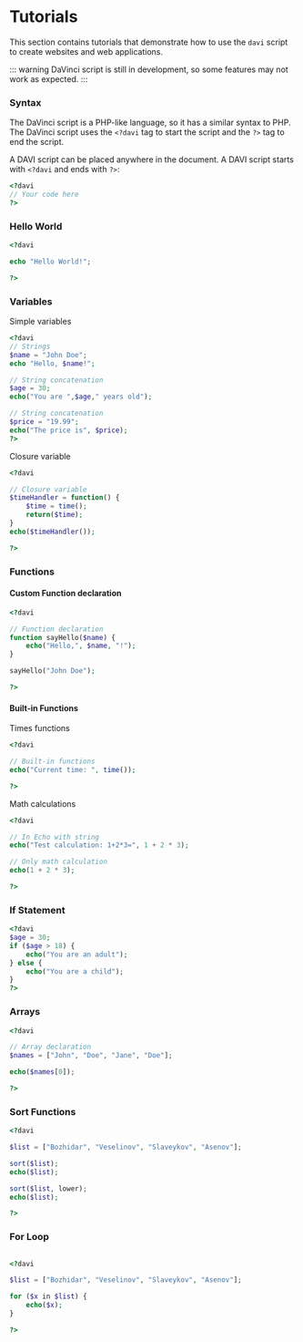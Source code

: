 # Tutorials
This section contains tutorials that demonstrate how to use the `davi` script to create websites and web applications.

::: warning
DaVinci script is still in development, so some features may not work as expected.
:::

### Syntax
The DaVinci script is a PHP-like language, so it has a similar syntax to PHP. The DaVinci script uses the `<?davi` tag to start the script and the `?>` tag to end the script. 

A DAVI script can be placed anywhere in the document.
A DAVI script starts with ```<?davi``` and ends with ```?>```:
```php
<?davi
// Your code here
?>
```

### Hello World
```php
<?davi

echo "Hello World!";

?>
```

### Variables

Simple variables
```php
<?davi
// Strings
$name = "John Doe";
echo "Hello, $name!";

// String concatenation
$age = 30;
echo("You are ",$age," years old");

// String concatenation
$price = "19.99";
echo("The price is", $price);
?>
```
Closure variable
```php
<?davi

// Closure variable
$timeHandler = function() {
    $time = time();
    return($time);
}
echo($timeHandler());

?>
```

### Functions

#### Custom Function declaration
```php
<?davi

// Function declaration
function sayHello($name) {
    echo("Hello,", $name, "!");
}

sayHello("John Doe");

?>
```

#### Built-in Functions

Times functions
```php
<?davi

// Built-in functions
echo("Current time: ", time());

?>
```

Math calculations
```php
<?davi

// In Echo with string 
echo("Test calculation: 1+2*3=", 1 + 2 * 3);

// Only math calculation
echo(1 + 2 * 3);

?>
```

### If Statement
```php
<?davi
$age = 30;
if ($age > 18) {
    echo("You are an adult");
} else {
    echo("You are a child");
}
?>
```

### Arrays
```php
<?davi

// Array declaration
$names = ["John", "Doe", "Jane", "Doe"];

echo($names[0]);

?>
```

### Sort Functions
```php
<?davi

$list = ["Bozhidar", "Veselinov", "Slaveykov", "Asenov"];

sort($list);
echo($list);

sort($list, lower);
echo($list);

?>
```


### For Loop
```php

<?davi

$list = ["Bozhidar", "Veselinov", "Slaveykov", "Asenov"];

for ($x in $list) {
    echo($x);
}

?>
```
